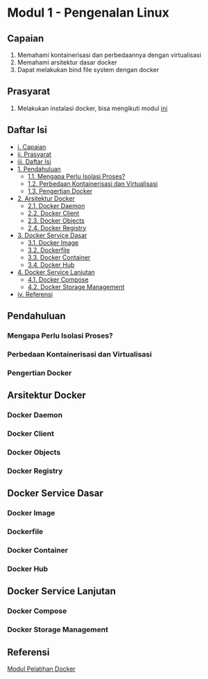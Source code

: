 # Modul 1 - Pengenalan Linux

## Capaian

1. Memahami kontainerisasi dan perbedaannya dengan virtualisasi
2. Memahami arsitektur dasar docker
3. Dapat melakukan bind file system dengan docker

## Prasyarat

1. Melakukan instalasi docker, bisa mengikuti modul [ini](https://github.com/arsitektur-jaringan-komputer/Pelatihan-Docker/tree/master/0.%20Prasyarat)

## Daftar Isi

- [i. Capaian](#capaian)
- [ii. Prasyarat](#prasyarat)
- [iii. Daftar Isi](#daftar-isi)
- [1. Pendahuluan](#pendahuluan)
  - [1.1. Mengapa Perlu Isolasi Proses?](#mengapa-perlu-isolasi-proses?)
  - [1.2. Perbedaan Kontainerisasi dan Virtualisasi](#perbedaan-kontainerisasi-dan-virtualisasi)
  - [1.3. Pengertian Docker](#pengertian-docker)
- [2. Arsitektur Docker](#arsitektur-docker)
  - [2.1. Docker Daemon](#docker-daemon)
  - [2.2. Docker Client](#docker-client)
  - [2.3. Docker Objects](#docker-objects)
  - [2.4. Docker Registry](#docker-registry)
- [3. Docker Service Dasar](#docker-service-dasar)
  - [3.1. Docker Image](#docker-image)
  - [3.2. Dockerfile](#dockerfile)
  - [3.3. Docker Container](#docker-container)
  - [3.4. Docker Hub](#docker-hub)
- [4. Docker Service Lanjutan](#docker-service-lanjutan)
  - [4.1. Docker Compose](#docker-compose)
  - [4.2. Docker Storage Management](#docker-storage-management)
- [iv. Referensi](#referensi)

## Pendahuluan

### Mengapa Perlu Isolasi Proses?

### Perbedaan Kontainerisasi dan Virtualisasi

### Pengertian Docker

## Arsitektur Docker

### Docker Daemon

### Docker Client

### Docker Objects

### Docker Registry

## Docker Service Dasar

### Docker Image

### Dockerfile

### Docker Container

### Docker Hub

## Docker Service Lanjutan

### Docker Compose

### Docker Storage Management

## Referensi

[Modul Pelatihan Docker](https://github.com/arsitektur-jaringan-komputer/Pelatihan-Docker)